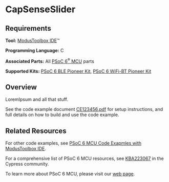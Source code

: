 # CapSenseSlider

## Requirements

**Tool:** [ModusToolbox IDE](http://www.cypress.com/products/modustoolbox-integrated-design-environment-ide)™

**Programming Language:** C

**Associated Parts:** All [PSoC 6<sup>®</sup> MCU](http://www.cypress.com/PSoC6) parts

**Supported Kits:** [PSoC 6 BLE Pioneer Kit](http://www.cypress.com/go/cy8ckit-062-ble), [PSoC 6 WiFi-BT Pioneer Kit](http://www.cypress.com/documentation/development-kitsboards/psoc-6-wifi-bt-pioneer-kit)

## Overview

LoremIpsum and all that stuff.

See the code example document [CE123456.pdf](https://github.com/JimTrudeau/CE123456-CapSenseSlider/blob/master/CE123456.pdf) for setup instructions, and full details on how to build and use the code example.

## Related Resources

For other code examples, see [PSoC 6 MCU Code Exapmles with ModusToolbox IDE](https://github.com/JimTrudeau/PSoC-6-MCU-Code-Examples-with-ModusToolbox).

For a comprehensive list of PSoC 6 MCU resources, see [KBA223067](https://community.cypress.com/docs/DOC-14644) in the Cypress community. 

To learn more about PSoC 6 MCU, please visit our [web page](http://www.cypress.com/products/32-bit-arm-cortex-m4-psoc-6).
